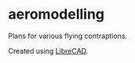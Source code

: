 aeromodelling
========
Plans for various flying contraptions.

Created using [LibreCAD](http://librecad.org/cms/home.html).
